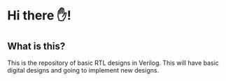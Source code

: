 # Hi there ✋!





## What is this?
This is the repository of basic RTL designs in Verilog.
This will have basic digital designs and going to implement
new designs.
